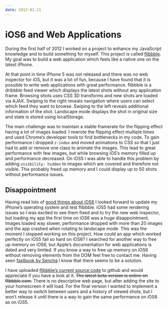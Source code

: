 ```yaml
---
date: 2013-01-21
---
```

# iOS6 and Web Applications

During the first half of 2012 I worked on a project to enhance my JavaScript knowledge and to build something for myself. This project is called [flibbble](http://flibbble.com). My goal was to build a web application which feels like a native one on the latest iPhone.

At that point in time iPhone 5 was not released and there was no web inspector for iOS, but it was a lot of fun, because I have found that it is possible to write web applications with great performance. flibbble is a dribbble feed viewer which displays the latest shots without any application frame. Browsing shots uses <abbr>CSS</abbr> 3D transforms and new shots are loaded via <abbr>AJAX</abbr>. Swiping to the right reveals navigation where users can select which feed they want to browse. Swiping to the left reveals additional information of the shot. Landscape mode displays the shot in original size and state is stored using localStorage.

The main challenge was to maintain a stable framerate for the flipping effect having a lot of images loaded. I rewrote the flipping effect multiple times and used Chrome’s developer tools to find bottlenecks in my code. To gain performance I dropped <code>z-index</code> and moved animations to <abbr>CSS</abbr> so that I just had to add or remove one class to animate the images. This lead to great performance with few images, but while browsing iOS’s memory filled up and performance decreased. On iOS5 I was able to handle this problem by adding `visibility: hidden` to images which are covered and therefore not visible. This probably freed up memory and I could display up to 50 shots without performance issues.

## Disappointment

Having read lots of [good things about iOS6](http://www.mobilexweb.com/blog/iphone-5-ios-6-html5-developers) I looked forward to update my iPhone’s operating system and test flibbble. iOS5 had some rendering issues so I was excited to see them fixed and to try the new web inspector, but loading my app the first time on iOS6 was a huge disappointment. Images loaded way slower, performance dropped with more than 20 images and the app crashed when rotating to landscape mode. This was the moment I stopped working on this project. How could an app which worked perfectly on iOS5 fail so hard on iOS6? I searched for another way to free up memory on iOS6, but Apple’s documentation for web applications is dated and very limited. If you know a way to free up memory on iOS6 without removing elements from the <abbr>DOM</abbr> feel free to contact me. Having seen [fastbook by Sencha](http://www.sencha.com/blog/the-making-of-fastbook-an-html5-love-story) I know that there seems to be a solution.

I have uploaded [flibbble’s current source code](https://github.com/maxhoffmann/flibbble) to github and would appreciate if you have a look at it. <del>The latest beta version is online on flibbble.com.</del> There is no descriptive web page, but after adding the site to your homescreen it will load. For the final version I wanted to implement a better way to switch between users and a history of viewed shots, but I won’t release it until there is a way to gain the same performance on iOS6 as on iOS5.
